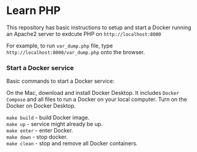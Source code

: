 # Learn PHP

This repository has basic instructions to setup and start a Docker running an Apache2 server to exdcute PHP on `http://localhost:8000`

For example, to run `var_dump.php` file, type `http://localhost:8000/var_dump.php` onto the browser.

### Start a Docker service

Basic commands to start a Docker service:

On the Mac, download and install Docker Desktop. It includes `Docker Compose` and all files to run a Docker on your local computer. Turn on the Docker on Docker Desktop. 

`make build` - build Docker image.  
`make up` - service might already be up.  
`make enter` - enter Docker.  
`make down` - stop docker.  
`make clean` - stop and remove all Docker containers.  
